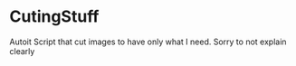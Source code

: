 # CutingStuff
Autoit Script that cut images to have only what I need. Sorry to not explain clearly 
